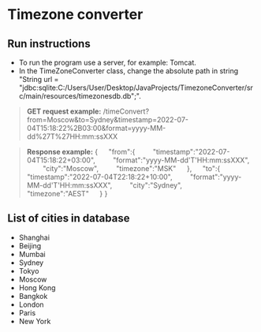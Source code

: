 # Timezone converter

## Run instructions

- To run the program use a server, for example: Tomcat.
- In the TimeZoneConverter class, change the absolute path in string "String url = "jdbc:sqlite:C:/Users/User/Desktop/JavaProjects/TimezoneConverter/src/main/resources/timezonesdb.db";".

> **GET request example:**
/timeConvert?from=Moscow&to=Sydney&timestamp=2022-07-04T15:18:22%2B03:00&format=yyyy-MM-dd%27T%27HH:mm:ssXXX

> **Response example:**
{
&emsp;   "from":{
&emsp;&emsp;      "timestamp":"2022-07-04T15:18:22+03:00",
&emsp;&emsp;      "format":"yyyy-MM-dd'T'HH:mm:ssXXX",
&emsp;&emsp;      "city":"Moscow",
 &emsp;&emsp;     "timezone":"MSK"
&emsp;   },
&emsp;   "to":{
&emsp;&emsp;      "timestamp":"2022-07-04T22:18:22+10:00",
&emsp;&emsp;      "format":"yyyy-MM-dd'T'HH:mm:ssXXX",
&emsp;&emsp;      "city":"Sydney",
&emsp;&emsp;      "timezone":"AEST"
&emsp;    }
}

## List of cities in database

- Shanghai
- Beijing
- Mumbai
- Sydney
- Tokyo
- Moscow
- Hong Kong
- Bangkok
- London
- Paris
- New York